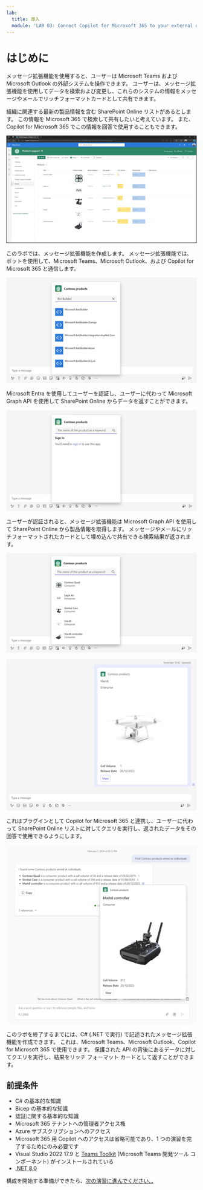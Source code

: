```yaml
---
lab:
  title: 導入
  module: 'LAB 03: Connect Copilot for Microsoft 365 to your external data in real-time with message extension plugins built with .NET and Visual Studio'
---
```


# はじめに

メッセージ拡張機能を使用すると、ユーザーは Microsoft Teams および Microsoft Outlook の外部システムを操作できます。 ユーザーは、メッセージ拡張機能を使用してデータを検索および変更し、これらのシステムの情報をメッセージやメールでリッチフォーマットカードとして共有できます。

組織に関連する最新の製品情報を含む SharePoint Online リストがあるとします。 この情報を Microsoft 365 で検索して共有したいと考えています。 また、Copilot for Microsoft 365 でこの情報を回答で使用することもできます。

![製品サポート SharePoint Online チーム サイトのホームページのスクリーンショット。 最近リリースされた製品の一覧が表示されます。](../media/1-sharepoint-online-product-support-site.png)

このラボでは、メッセージ拡張機能を作成します。 メッセージ拡張機能では、ボットを使用して、Microsoft Teams、Microsoft Outlook、および Copilot for Microsoft 365 と通信します。

![Microsoft Teams の検索ベースのメッセージ拡張機能によって返される検索結果のスクリーンショット。](../media/2-search-results-nuget.png)

Microsoft Entra を使用してユーザーを認証し、ユーザーに代わって Microsoft Graph API を使用して SharePoint Online からデータを返すことができます。

![検索ベースのメッセージ拡張機能での認証チャレンジのスクリーンショット。 サインインへのリンクが表示されます。](../media/3-sign-in.png)

ユーザーが認証されると、メッセージ拡張機能は Microsoft Graph API を使用して SharePoint Online から製品情報を取得します。 メッセージやメールにリッチフォーマットされたカードとして埋め込んで共有できる検索結果が返されます。

![Microsoft Teams の検索ベースのメッセージ拡張機能によって返される検索結果のスクリーンショット。 検索結果は SharePoint Online から返されます。 各検索結果には、製品名、カテゴリ、製品イメージが表示されます。](../media/4-search-results-sharepoint-online.png)

![Microsoft Teams のメッセージに埋め込まれている検索結果のスクリーンショット。 検索結果は、製品名、カテゴリ、通話量、リリース日を含むアダプティブ カードとしてレンダリングされます。 タイトル ビューを含むアクション ボタンが表示され、ユーザーは SharePoint Online の製品リスト項目に移動できます。](../media/5-adaptive-card.png)

これはプラグインとして Copilot for Microsoft 365 と連携し、ユーザーに代わって SharePoint Online リストに対してクエリを実行し、返されたデータをその回答で使用できるようにします。

![メッセージ拡張機能プラグインによって返される情報を含む Copilot for Microsoft 365 の回答のスクリーンショット。 製品情報を示すアダプティブ カードが表示されます。](../media/6-copilot-answer.png)

このラボを終了するまでには、C# (.NET で実行) で記述されたメッセージ拡張機能を作成できます。 これは、Microsoft Teams、Microsoft Outlook、Copilot for Microsoft 365 で使用できます。 保護された API の背後にあるデータに対してクエリを実行し、結果をリッチ フォーマット カードとして返すことができます。

## 前提条件

- C# の基本的な知識
- Bicep の基本的な知識
- 認証に関する基本的な知識
- Microsoft 365 テナントへの管理者アクセス権
- Azure サブスクリプションへのアクセス
- Microsoft 365 用 Copilot へのアクセスは省略可能であり、1 つの演習を完了するためにのみ必要です
- Visual Studio 2022 17.9 と [Teams Toolkit](/microsoftteams/platform/toolkit/toolkit-v4/teams-toolkit-fundamentals-vs) (Microsoft Teams 開発ツール コンポーネント) がインストールされている
- [.NET 8.0](https://dotnet.microsoft.com/download/dotnet/8.0)

構成を開始する準備ができたら、[次の演習に進んでください...](./2-exercise-create-a-message-extension.md)
